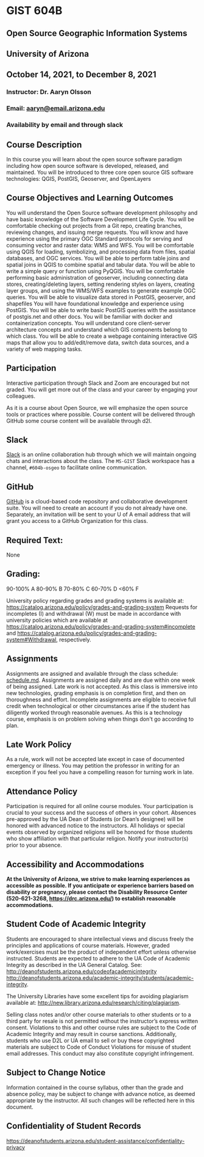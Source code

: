 # GIST 604B 
## Open Source Geographic Information Systems
## University of Arizona
## October 14, 2021, to December 8, 2021

### Instructor: Dr. Aaryn Olsson 
### Email: aaryn@email.arizona.edu
### Availability by email and through slack

## Course Description
In this course you will learn about the open source software paradigm including how open source software is developed, released, and maintained. You will be introduced to three core open source GIS software technologies: QGIS, PostGIS, Geoserver, and OpenLayers

## Course Objectives and Learning Outcomes
You will understand the Open Source software development philosophy and have basic knowledge of the Software Development Life Cycle. 
You will be comfortable checking out projects from a Git repo, creating branches, reviewing changes, and issuing merge requests.
You will know and have experience using the primary OGC Standard protocols for serving and consuming vector and raster data: WMS and WFS.
You will be comfortable using QGIS for loading, symbolizing, and processing data from files, spatial databases, and OGC services.
You will be able to perform table joins and spatial joins in QGIS to combine spatial and tabular data.
You will be able to write a simple query or function using PyQGIS.
You will be comfortable performing basic administration of geoserver, including connecting data stores, creating/deleting layers, setting rendering styles on layers, creating layer groups, and using the WMS/WFS examples to generate example OGC queries.
You will be able to visualize data stored in PostGIS, geoserver, and shapefiles 
You will have foundational knowledge and experience using PostGIS.
You will be able to write basic PostGIS queries with the assistance of postgis.net and other docs.
You will be familiar with docker and containerization concepts.
You will understand core client-server architecture concepts and understand which GIS components belong to which class.
You will be able to create a webpage containing interactive GIS maps that allow you to add/edit/remove data, switch data sources, and a variety of web mapping tasks.

## Participation
Interactive participation through Slack and Zoom are encouraged but not graded. You will get more out of the class and your career by engaging your colleagues. 

As it is a course about Open Source, we will emphasize the open source tools or practices where possible. Course content will be delivered through GitHub some course content will be available through d2l.

## Slack
[Slack](https://slack.com/) is an online collaboration hub through which we will maintain ongoing chats and interactions
about the class. The `MS-GIST` Slack workspace has a channel, `#604b-osgeo` to facilitate online communication.

## GitHub
[GitHub](https://github.com) is a cloud-based code repository and collaborative development suite. You will need to create
an account if you do not already have one. Separately, an invitation will be sent to your U of A email address that will
grant you access to a GitHub Organization for this class.

## Required Text: 
None

## Grading:
90-100% A
80-90% B
70-80% C
60-70% D
<60% F

University policy regarding grades and grading systems is available at:
https://catalog.arizona.edu/policy/grades-and-grading-system 
Requests for incompletes (I) and withdrawal (W) must be made in accordance with university
policies which are available at https://catalog.arizona.edu/policy/grades-and-grading-system#incomplete and
https://catalog.arizona.edu/policy/grades-and-grading-system#Withdrawal, respectively.

## Assignments 
Assignments are assigned and available through the class schedule: [schedule.md](schedule.md). Assignments are assigned daily and are due within one week of being assigned. Late work is not accepted. As this class is immersive into new technologies, grading emphasis is on completion first, and then on thoroughness and effort. Incomplete assignments are eligible to receive full credit when technological or other circumstances arise if the student has diligently worked through reasonable avenues. As this is a technology course, emphasis is on problem solving when things don't go according to plan.

## Late Work Policy
As a rule, work will not be accepted late except in case of documented emergency or illness. You may petition the professor in writing for an exception if you feel you have a compelling reason for turning work in late. 

## Attendance Policy
Participation is required for all online course modules. Your participation is crucial to your
success and the success of others in your cohort. Absences pre-approved by the UA Dean of
Students (or Dean’s designee) will be honored with advanced notice to the instructors. All
holidays or special events observed by organized religions will be honored for those students
who show affiliation with that particular religion. Notify your instructor(s) prior to your absence.

## Accessibility and Accommodations
**At the University of Arizona, we strive to make learning experiences as accessible as possible. If you anticipate or experience barriers based on disability or pregnancy, please contact the Disability Resource Center (520-621-3268, https://drc.arizona.edu/) to establish reasonable accommodations.**

## Student Code of Academic Integrity
Students are encouraged to share intellectual views and discuss freely the principles and
applications of course materials. However, graded work/exercises must be the product of
independent effort unless otherwise instructed. Students are expected to adhere to the UA Code
of Academic Integrity as described in the UA General Catalog. See:
http://deanofstudents.arizona.edu/codeofacademicintegrity 
http://deanofstudents.arizona.edu/academic-integrity/students/academic-integrity.

The University Libraries have some excellent tips for avoiding plagiarism available at:
http://new.library.arizona.edu/research/citing/plagiarism.

Selling class notes and/or other course materials to other students or to a third party for resale
is not permitted without the instructor’s express written consent. Violations to this and other
course rules are subject to the Code of Academic Integrity and may result in course sanctions. 
Additionally, students who use D2L or UA email to sell or buy these copyrighted materials are subject to Code of Conduct Violations for misuse of student email addresses. This conduct may
also constitute copyright infringement.

## Subject to Change Notice
Information contained in the course syllabus, other than the grade and absence policy,
may be subject to change with advance notice, as deemed appropriate by the instructor. All such changes will be reflected here in this document.

## Confidentiality of Student Records
https://deanofstudents.arizona.edu/student-assistance/confidentiality-privacy

